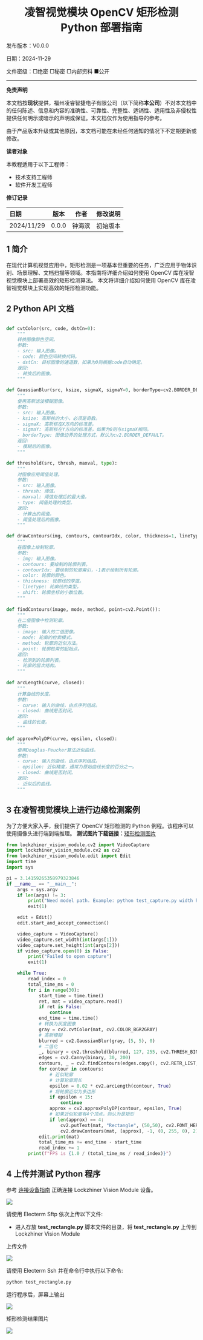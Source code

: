 <h1 align="center">凌智视觉模块 OpenCV 矩形检测 Python 部署指南</h1>

发布版本：V0.0.0

日期：2024-11-29

文件密级：□绝密 □秘密 □内部资料 ■公开  

---

**免责声明**  

本文档按**现状**提供，福州凌睿智捷电子有限公司（以下简称**本公司**）不对本文档中的任何陈述、信息和内容的准确性、可靠性、完整性、适销性、适用性及非侵权性提供任何明示或暗示的声明或保证。本文档仅作为使用指导的参考。  

由于产品版本升级或其他原因，本文档可能在未经任何通知的情况下不定期更新或修改。  

**读者对象**  

本教程适用于以下工程师：  

- 技术支持工程师  
- 软件开发工程师  

**修订记录**  

| **日期**     | **版本** | **作者** | **修改说明** |
|:-----------| -------- |--------| ------------ |
| 2024/11/29 | 0.0.0    | 钟海滨    | 初始版本     |

## 1 简介

在现代计算机视觉应用中，矩形检测是一项基本但重要的任务，广泛应用于物体识别、场景理解、文档扫描等领域。本指南将详细介绍如何使用 OpenCV 库在凌智视觉模块上部署高效的矩形检测算法。 本文将详细介绍如何使用 OpenCV 库在凌智视觉模块上实现高效的矩形检测功能。


## 2 Python API 文档

```python

def cvtColor(src, code, dstCn=0):
    """
    转换图像颜色空间。
    参数:
    - src: 输入图像。
    - code: 颜色空间转换代码。
    - dstCn: 目标图像的通道数，如果为0则根据code自动确定。
    返回:
    - 转换后的图像。
    """

def GaussianBlur(src, ksize, sigmaX, sigmaY=0, borderType=cv2.BORDER_DEFAULT):
    """
    使用高斯滤波模糊图像。
    参数:
    - src: 输入图像。
    - ksize: 高斯核的大小，必须是奇数。
    - sigmaX: 高斯核在X方向的标准差。
    - sigmaY: 高斯核在Y方向的标准差，如果为0则与sigmaX相同。
    - borderType: 图像边界的处理方式，默认为cv2.BORDER_DEFAULT。
    返回:
    - 模糊后的图像。
    """

def threshold(src, thresh, maxval, type):
    """
    对图像应用阈值处理。
    参数:
    - src: 输入图像。
    - thresh: 阈值。
    - maxval: 阈值处理后的最大值。
    - type: 阈值处理的类型。
    返回:
    - 计算出的阈值。
    - 阈值处理后的图像。
    """

def drawContours(img, contours, contourIdx, color, thickness=1, lineType=8, shift=0):
    """
    在图像上绘制轮廓。
    参数:
    - img: 输入图像。
    - contours: 要绘制的轮廓列表。
    - contourIdx: 要绘制的轮廓索引，-1表示绘制所有轮廓。
    - color: 轮廓的颜色。
    - thickness: 轮廓线的厚度。
    - lineType: 轮廓线的类型。
    - shift: 轮廓坐标的小数位数。
    """
 
def findContours(image, mode, method, point=cv2.Point()):
    """
    在二值图像中检测轮廓。
    参数:
    - image: 输入的二值图像。
    - mode: 轮廓的检索模式。
    - method: 轮廓的近似方法。
    - point: 轮廓检索的起始点。
    返回:
    - 检测到的轮廓列表。
    - 轮廓的层次结构。
    """
  
def arcLength(curve, closed):
    """
    计算曲线的长度。
    参数:
    - curve: 输入的曲线，由点序列组成。
    - closed: 曲线是否封闭。
    返回:
    - 曲线的长度。
    """

def approxPolyDP(curve, epsilon, closed):
    """
    使用Douglas-Peucker算法近似曲线。
    参数:
    - curve: 输入的曲线，由点序列组成。
    - epsilon: 近似精度，通常为原始曲线长度的百分之一。
    - closed: 曲线是否封闭。
    返回:
    - 近似后的曲线。
    """

```

## 3 在凌智视觉模块上进行边缘检测案例 

为了方便大家入手，我们提供了 OpenCV 矩形检测的 Python 例程。该程序可以使用摄像头进行端到端推理。
**测试图片下载链接：**[矩形检测图片](https://gitee.com/LockzhinerAI/LockzhinerVisionModule/releases/download/v0.0.4/rectangle.png)

```python
from lockzhiner_vision_module.cv2 import VideoCapture
import lockzhiner_vision_module.cv2 as cv2
from lockzhiner_vision_module.edit import Edit
import time
import sys

pi = 3.14159265358979323846
if __name__ == "__main__":
    args = sys.argv
    if len(args) != 3:
        print("Need model path. Example: python test_capture.py width height")
        exit(1)

    edit = Edit()
    edit.start_and_accept_connection()

    video_capture = VideoCapture()
    video_capture.set_width(int(args[1]))
    video_capture.set_height(int(args[2]))
    if video_capture.open(0) is False:
        print("Failed to open capture")
        exit(1)

    while True:
        read_index = 0
        total_time_ms = 0
        for i in range(30):
            start_time = time.time()
            ret, mat = video_capture.read()
            if ret is False:
                continue
            end_time = time.time()
            # 转换为灰度图像
            gray = cv2.cvtColor(mat, cv2.COLOR_BGR2GRAY)
            # 高斯模糊
            blurred = cv2.GaussianBlur(gray, (5, 5), 0)
            # 二值化
            _, binary = cv2.threshold(blurred, 127, 255, cv2.THRESH_BINARY_INV)
            edges = cv2.Canny(binary, 30, 200)
            contours, _ = cv2.findContours(edges.copy(), cv2.RETR_LIST, cv2.CHAIN_APPROX_SIMPLE)
            for contour in contours:
                # 近似轮廓
                # 计算轮廓周长
                epsilon = 0.02 * cv2.arcLength(contour, True)
                # 将轮廓近似为多边形
                if epsilon < 15:
                    continue
                approx = cv2.approxPolyDP(contour, epsilon, True)
                # 如果近似轮廓有4个顶点，则认为是矩形
                if len(approx) == 4:
                    cv2.putText(mat, "Rectangle", (50,50), cv2.FONT_HERSHEY_SIMPLEX, 1, (0, 0, 255), 2)
                    cv2.drawContours(mat, [approx], -1, (0, 255, 0), 2)
            edit.print(mat)
            total_time_ms += end_time - start_time
            read_index += 1
        print(f"FPS is {1.0 / (total_time_ms / read_index)}")


```
## 4 上传并测试 Python 程序

参考 [连接设备指南](../../../../docs/introductory_tutorial/connect_device_using_ssh.md) 正确连接 Lockzhiner Vision Module 设备。

![](../../../../docs/introductory_tutorial/images/connect_device_using_ssh/ssh_success.png)

请使用 Electerm Sftp 依次上传以下文件:

- 进入存放 **test_rectangle.py** 脚本文件的目录，将 **test_rectangle.py** 上传到 Lockzhiner Vision Module

上传文件

![](./images/sftp.png)

请使用 Electerm Ssh 并在命令行中执行以下命令:

```bash
python test_rectangle.py
```
运行程序后，屏幕上输出 

![](./images/result.png)

矩形检测结果图片

![](./images/rectangle_resu.png)



